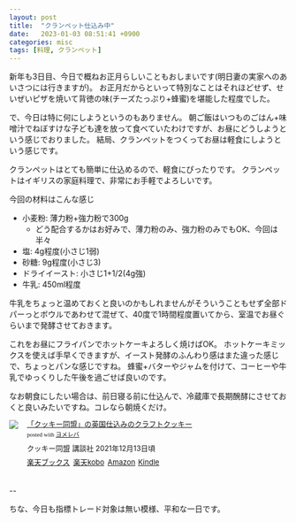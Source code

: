 ```yaml
---
layout: post
title:  "クランペット仕込み中"
date:   2023-01-03 08:51:41 +0900
categories: misc
tags: [料理, クランペット]
---
```


新年も3日目、今日で概ねお正月らしいこともおしまいです(明日妻の実家へのあいさつには行きますが)。
お正月だからといって特別なことはそれほどせず、せいぜいピザを焼いて背徳の味(チーズたっぷり+蜂蜜)を堪能した程度でした。

で、今日は特に何にしようというのもありません。
朝ご飯はいつものごはん+味噌汁でねぼすけな子ども達を放って食べていたわけですが、お昼にどうしようという感じでおりました。
結局、クランペットをつくってお昼は軽食にしようという感じです。

クランペットはとても簡単に仕込めるので、軽食にぴったりです。
クランペットはイギリスの家庭料理で、非常にお手軽でよろしいです。

今回の材料はこんな感じ

- 小麦粉: 薄力粉+強力粉で300g
    - どう配合するかはお好みで、薄力粉のみ、強力粉のみでもOK、今回は半々
- 塩: 4g程度(小さじ1弱)
- 砂糖: 9g程度(小さじ3)
- ドライイースト: 小さじ1+1/2(4g強)
- 牛乳: 450ml程度

牛乳をちょっと温めておくと良いのかもしれませんがそういうこともせず全部ドパーっとボウルであわせて混ぜて、40度で1時間程度置いてから、室温でお昼ぐらいまで発酵させておきます。

これをお昼にフライパンでホットケーキよろしく焼けばOK。
ホットケーキミックスを使えば手早くできますが、イースト発酵のふんわり感はまた違った感じで、ちょっとパンな感じですね。
蜂蜜+バターやジャムを付けて、コーヒーや牛乳でゆっくりした午後を過ごせば良いのです。

なお朝食にしたい場合は、前日寝る前に仕込んで、冷蔵庫で長期醗酵にさせておくと良いみたいですね。コレなら朝焼くだけ。

<div class="booklink-box" style="text-align:left;padding-bottom:20px;font-size:small;zoom: 1;overflow: hidden;"><div class="booklink-image" style="float:left;margin:0 15px 10px 0;"><a href="//af.moshimo.com/af/c/click?a_id=1175594&p_id=56&pc_id=56&pl_id=637&s_v=b5Rz2P0601xu&url=http%3A%2F%2Fbooks.rakuten.co.jp%2Frb%2F16936153%2F" target="_blank" ><img src="https://thumbnail.image.rakuten.co.jp/@0_mall/book/cabinet/2467/9784065262467_1_2.jpg?_ex=200x200" style="border: none;" /></a><img src="//i.moshimo.com/af/i/impression?a_id=1175594&p_id=56&pc_id=56&pl_id=637" width="1" height="1" style="border:none;"></div><div class="booklink-info" style="line-height:120%;zoom: 1;overflow: hidden;"><div class="booklink-name" style="margin-bottom:10px;line-height:120%"><a href="//af.moshimo.com/af/c/click?a_id=1175594&p_id=56&pc_id=56&pl_id=637&s_v=b5Rz2P0601xu&url=http%3A%2F%2Fbooks.rakuten.co.jp%2Frb%2F16936153%2F" target="_blank" >「クッキー同盟」の英国仕込みのクラフトクッキー</a><img src="//i.moshimo.com/af/i/impression?a_id=1175594&p_id=56&pc_id=56&pl_id=637" width="1" height="1" style="border:none;"><div class="booklink-powered-date" style="font-size:8pt;margin-top:5px;font-family:verdana;line-height:120%">posted with <a href="https://yomereba.com" rel="nofollow" target="_blank">ヨメレバ</a></div></div><div class="booklink-detail" style="margin-bottom:5px;">クッキー同盟 講談社 2021年12月13日頃    </div><div class="booklink-link2" style="margin-top:10px;"><div class="shoplinkrakuten" style="display:inline;margin-right:5px"><a href="//af.moshimo.com/af/c/click?a_id=1175594&p_id=56&pc_id=56&pl_id=637&s_v=b5Rz2P0601xu&url=http%3A%2F%2Fbooks.rakuten.co.jp%2Frb%2F16936153%2F" target="_blank" >楽天ブックス</a><img src="//i.moshimo.com/af/i/impression?a_id=1175594&p_id=56&pc_id=56&pl_id=637" width="1" height="1" style="border:none;"></div><div class="shoplinkrakukobo" style="display:inline;margin-right:5px"><a href="//af.moshimo.com/af/c/click?a_id=1175594&p_id=56&pc_id=56&pl_id=637&s_v=b5Rz2P0601xu&url=https%3A%2F%2Fbooks.rakuten.co.jp%2Frk%2F6db9e7c982d2344596e7da4419e688ad%2F" target="_blank" >楽天kobo</a><img src="//i.moshimo.com/af/i/impression?a_id=1175594&p_id=56&pc_id=56&pl_id=637" width="1" height="1" style="border:none;"></div><div class="shoplinkamazon" style="display:inline;margin-right:5px"><a href="//af.moshimo.com/af/c/click?a_id=920708&p_id=170&pc_id=185&pl_id=4062&s_v=b5Rz2P0601xu&url=https%3A%2F%2Fwww.amazon.co.jp%2Fexec%2Fobidos%2FASIN%2F4065262461" target="_blank" >Amazon</a></div><div class="shoplinkkindle" style="display:inline;margin-right:5px"><a href="//af.moshimo.com/af/c/click?a_id=920708&p_id=170&pc_id=185&pl_id=4062&s_v=b5Rz2P0601xu&url=https%3A%2F%2Fwww.amazon.co.jp%2Fgp%2Fsearch%3Fkeywords%3D%25E3%2580%258C%25E3%2582%25AF%25E3%2583%2583%25E3%2582%25AD%25E3%2583%25BC%25E5%2590%258C%25E7%259B%259F%25E3%2580%258D%25E3%2581%25AE%25E8%258B%25B1%25E5%259B%25BD%25E4%25BB%2595%25E8%25BE%25BC%25E3%2581%25BF%25E3%2581%25AE%25E3%2582%25AF%25E3%2583%25A9%25E3%2583%2595%25E3%2583%2588%25E3%2582%25AF%25E3%2583%2583%25E3%2582%25AD%25E3%2583%25BC%26__mk_ja_JP%3D%2583J%2583%255E%2583J%2583i%26url%3Dnode%253D2275256051" target="_blank" >Kindle</a></div>                              	  	  	  	  	</div></div><div class="booklink-footer" style="clear: left"></div></div>

--

ちな、今日も指標トレード対象は無い模様、平和な一日です。
